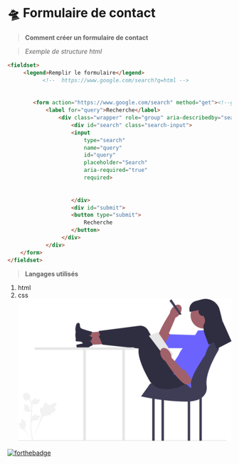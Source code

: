 # 🛸 Formulaire de contact
> **Comment créer un formulaire de contact**

>*Exemple de structure html*
```html
<fieldset>
     <legend>Remplir le formulaire</legend>
           <!--  https://www.google.com/search?q=html -->


        <form action="https://www.google.com/search" method="get"><!--get and post-->
            <label for="query">Recherche</label>
                <div class="wrapper" role="group" aria-describedby="search submit">
                    <div id="search" class="search-input">
                    <input 
                        type="search" 
                        name="query" 
                        id="query" 
                        placeholder="Search" 
                        aria-required="true" 
                        required>
                    
                        
                    </div>  
                    <div id="submit">
                    <button type="submit">
                        Recherche
                    </button>
                 </div>
            </div>
    </form>
</fieldset>


```
>**Langages utilisés**
1. html
2. css
 ![cover](./asset/undraw_exams_re_4ios.svg)

[![forthebadge](https://forthebadge.com/images/featured/featured-uses-html.svg)](https://forthebadge.com)